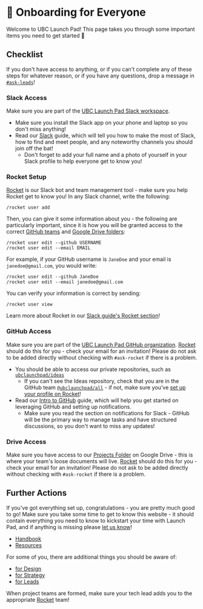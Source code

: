# 🚀 Onboarding for Everyone

Welcome to UBC Launch Pad! This page takes you through some important items you need to get started 💪

## Checklist

If you don't have access to anything, or if you can't complete any of these steps for whatever reason, or if you have any questions, drop a message in [`#ask-leads`](https://ubclaunchpad.slack.com/messages/CK935RD3Q/)!

### Slack Access

Make sure you are part of the [UBC Launch Pad Slack workspace](https://ubclaunchpad.slack.com/).

- Make sure you install the Slack app on your phone and laptop so you don't miss anything!
- Read our [Slack](/handbook/tools/slack) guide, which will tell you how to make the most of Slack, how to find and meet people, and any noteworthy channels you should join off the bat!
  - Don't forget to add your full name and a photo of yourself in your Slack profile to help everyone get to know you!

### Rocket Setup

[Rocket](https://github.com/ubclaunchpad/rocket2) is our Slack bot and team management tool - make sure you help Rocket get to know you! In any Slack channel, write the following:

```
/rocket user add
```

Then, you can give it some information about you - the following are particularly important, since it is how you will be granted access to the correct [GitHub teams](#github-access) and [Google Drive folders](#drive-access):

```
/rocket user edit --github USERNAME
/rocket user edit --email EMAIL
```

For example, if your GitHub username is `JaneDoe` and your email is `janedoe@gmail.com`, you would write:

```
/rocket user edit --github JaneDoe
/rocket user edit --email janedoe@gmail.com
```

You can verify your information is correct by sending:

```
/rocket user view
```

Learn more about Rocket in our [Slack guide's Rocket section](/handbook/tools/slack#rocket)!

### GitHub Access

Make sure you are part of the [UBC Launch Pad GitHub organization](https://github.com/ubclaunchpad/). [Rocket](#rocket-setup) should do this for you - check your email for an invitation! Please do not ask to be added directly without checking with `#ask-rocket` if there is a problem.

- You should be able to access our private repositories, such as [`ubclaunchpad/ideas`](https://github.com/ubclaunchpad/ideas)
  - If you can't see the Ideas repository, check that you are in the GitHub team [`@ubclaunchpad/all`](https://github.com/orgs/ubclaunchpad/teams/all) - if not, make sure you've [set up your profile on Rocket](#rocket-setup)!
- Read our [Intro to GitHub](../tools/github.md) guide, which will help you get started on leveraging GitHub and setting up notifications.
  - Make sure you read the section on notifications for Slack - GitHub will be the primary way to manage tasks and have structured discussions, so you don't want to miss any updates!

### Drive Access

Make sure you have access to our [Projects Folder](https://drive.google.com/drive/u/0/folders/18piFDBdAUuZAOf9xOgpf2_HBUuVNae0S) on Google Drive - this is where your team's loose documents will live. [Rocket](#rocket-setup) should do this for you - check your email for an invitation! Please do not ask to be added directly without checking with `#ask-rocket` if there is a problem.

## Further Actions

If you've got everything set up, congratulations - you are pretty much good to go! Make sure you take some time to get to know this website - it should contain everything you need to know to kickstart your time with Launch Pad, and if anything is missing please [let us know](https://github.com/ubclaunchpad/docs/issues/new)!

- [Handbook](../README.md)
- [Resources](../../resources/README.md)

For some of you, there are additional things you should be aware of:

- [for Design](./design.md)
- [for Strategy](./strategy.md)
- [for Leads](./leads.md)

When project teams are formed, make sure your tech lead adds you to the appropriate [Rocket](/handbook/tools/slack#rocket) team!
